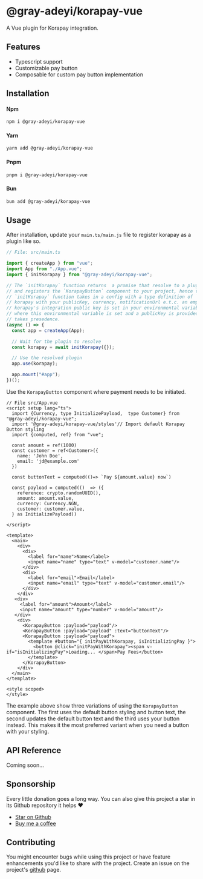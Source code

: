 # @gray-adeyi/korapay-vue

A Vue plugin for Korapay integration.

## Features

- Typescript support
- Customizable pay button
- Composable for custom pay button implementation

## Installation

#### **Npm**

```bash
npm i @gray-adeyi/korapay-vue
```

#### **Yarn**

```bash
yarn add @gray-adeyi/korapay-vue
```

#### **Pnpm**

```bash
pnpm i @gray-adeyi/korapay-vue
```

#### **Bun**

```bash
bun add @gray-adeyi/korapay-vue
```

## Usage

After installation, update your `main.ts/main.js` file to register korapay as a
plugin like so.

```typescript
// File: src/main.ts

import { createApp } from "vue";
import App from "./App.vue";
import { initKorapay } from "@gray-adeyi/korapay-vue";

// The `initKorapay` function returns  a promise that resolve to a plugin that loads Korapay pay-in/collection script
// and registers the `KorapayButton` component to your project, hence the reason for re-writing it like so. The
// `initKorapay` function takes in a config with a type definition of `KorapayInitConfig` which let's you configure
// korapay with your publicKey, currency, notificationUrl e.t.c. an empty object may passed as seen below if your
// korapay's integration public key is set in your environmental variables as `VITE_KORAPAY_PUBLIC_KEY`. In a situation
// where this environmental variable is set and a publicKey is provided in the configs, the publicKey in the configs
// takes presedence.
(async () => {
  const app = createApp(App);

  // Wait for the plugin to resolve
  const korapay = await initKorapay({});

  // Use the resolved plugin
  app.use(korapay);

  app.mount("#app");
})();
```

Use the `KorapayButton` component where payment needs to be initiated.

```vue
// File src/App.vue
<script setup lang="ts">
  import {Currency, type InitializePayload,  type Customer} from "@gray-adeyi/korapay-vue";
  import '@gray-adeyi/korapay-vue/styles'// Import default Korapay Button styling
  import {computed, ref} from "vue";

  const amount = ref(1000)
  const customer = ref<Customer>({
    name: 'John Doe',
    email: 'jd@example.com'
  })

  const buttonText = computed(()=> `Pay ${amount.value} now`)
  
  const payload = computed(()  => ({
    reference: crypto.randomUUID(),
    amount: amount.value,
    currency: Currency.NGN,
    customer: customer.value,
  } as InitializePayload))
  
</script>

<template>
  <main>
    <div>
      <div>
        <label for="name">Name</label>
        <input name="name" type="text" v-model="customer.name"/>
      </div>
      <div>
        <label for="email">Email</label>
        <input name="email" type="text" v-model="customer.email"/>
      </div>
    </div>
   <div>
     <label for="amount">Amount</label>
     <input name="amount" type="number" v-model="amount"/>
   </div> 
    <div>
      <KorapayButton :payload="payload"/>
      <KorapayButton :payload="payload" :text="buttonText"/>
      <KorapayButton :payload="payload">
        <template #button="{ initPayWithKorapay, isInitializingPay }">
          <button @click="initPayWithKorapay"><span v-if="isInitializingPay">Loading... </span>Pay Fees</button>
        </template>
      </KorapayButton>
    </div>
  </main>
</template>

<style scoped>
</style>
```

The example above show three variations of using the `KorapayButton` component.
The first uses the default button styling and button text, the second updates
the default button text and the third uses your button instead. This makes it
the most preferred variant when you need a button with your styling.

## API Reference

Coming soon...

## Sponsorship

Every little donation goes a long way. You can also give this project a star in
its Github repository it helps ♥️

- [Star on Github](https://www.github.com/gray-adeyi/korapay-vue)
- [Buy me a coffee](https://www.buymeacoffee.com/jigani)

## Contributing

You might encounter bugs while using this project or have feature enhancements
you'd like to share with the project. Create an issue on the project's
[github](https://www.github.com/gray-adeyi/korapay-vue) page.
